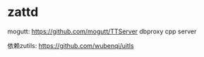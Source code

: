 zattd
=====
mogutt: https://github.com/mogutt/TTServer
dbproxy cpp server

依赖zutils: https://github.com/wubenqi/uitls
